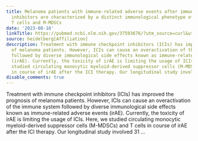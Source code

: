 ```yaml
---
title: Melanoma patients with immune-related adverse events after immune checkpoint
  inhibitors are characterized by a distinct immunological phenotype of circulating
  T cells and M-MDSCs
date: '2023-08-18'
linkTitle: https://pubmed.ncbi.nlm.nih.gov/37593676/?utm_source=curl&utm_medium=rss&utm_campaign=pubmed-2&utm_content=1FakS-2QOkCT8HsMOQP1bCRQ4YzyumYOmxmF0moLsQ3dFB1E9V&fc=20220326224207&ff=20230818180932&v=2.17.9.post6+86293ac
source: heidelberg[Affiliation]
description: Treatment with immune checkpoint inhibitors (ICIs) has improved the prognosis
  of melanoma patients. However, ICIs can cause an overactivation of the immune system
  followed by diverse immunological side effects known as immune-related adverse events
  (irAE). Currently, the toxicity of irAE is limiting the usage of ICIs. Here, we
  studied circulating monocytic myeloid-derived suppressor cells (M-MDSCs) and T cells
  in course of irAE after the ICI therapy. Our longitudinal study involved 31 ...
disable_comments: true
---
```

Treatment with immune checkpoint inhibitors (ICIs) has improved the prognosis of melanoma patients. However, ICIs can cause an overactivation of the immune system followed by diverse immunological side effects known as immune-related adverse events (irAE). Currently, the toxicity of irAE is limiting the usage of ICIs. Here, we studied circulating monocytic myeloid-derived suppressor cells (M-MDSCs) and T cells in course of irAE after the ICI therapy. Our longitudinal study involved 31 ...